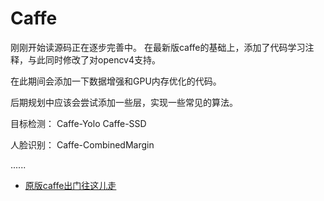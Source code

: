 # Caffe
刚刚开始读源码正在逐步完善中。
在最新版caffe的基础上，添加了代码学习注释，与此同时修改了对opencv4支持。

在此期间会添加一下数据增强和GPU内存优化的代码。

后期规划中应该会尝试添加一些层，实现一些常见的算法。

目标检测：
Caffe-Yolo
Caffe-SSD

人脸识别：
Caffe-CombinedMargin

......


- [原版caffe出门往这儿走](https://github.com/BVLC/caffe.git)

